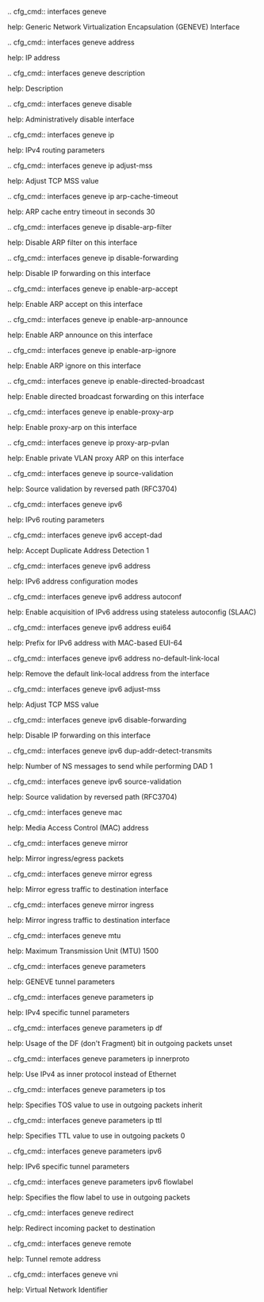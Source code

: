 .. cfg_cmd:: interfaces geneve <tag>

help: Generic Network Virtualization Encapsulation (GENEVE) Interface

.. cfg_cmd:: interfaces geneve <tag> address

help: IP address

.. cfg_cmd:: interfaces geneve <tag> description

help: Description

.. cfg_cmd:: interfaces geneve <tag> disable

help: Administratively disable interface

.. cfg_cmd:: interfaces geneve <tag> ip

help: IPv4 routing parameters

.. cfg_cmd:: interfaces geneve <tag> ip adjust-mss

help: Adjust TCP MSS value

.. cfg_cmd:: interfaces geneve <tag> ip arp-cache-timeout

help: ARP cache entry timeout in seconds
30


.. cfg_cmd:: interfaces geneve <tag> ip disable-arp-filter

help: Disable ARP filter on this interface

.. cfg_cmd:: interfaces geneve <tag> ip disable-forwarding

help: Disable IP forwarding on this interface

.. cfg_cmd:: interfaces geneve <tag> ip enable-arp-accept

help: Enable ARP accept on this interface

.. cfg_cmd:: interfaces geneve <tag> ip enable-arp-announce

help: Enable ARP announce on this interface

.. cfg_cmd:: interfaces geneve <tag> ip enable-arp-ignore

help: Enable ARP ignore on this interface

.. cfg_cmd:: interfaces geneve <tag> ip enable-directed-broadcast

help: Enable directed broadcast forwarding on this interface

.. cfg_cmd:: interfaces geneve <tag> ip enable-proxy-arp

help: Enable proxy-arp on this interface

.. cfg_cmd:: interfaces geneve <tag> ip proxy-arp-pvlan

help: Enable private VLAN proxy ARP on this interface

.. cfg_cmd:: interfaces geneve <tag> ip source-validation

help: Source validation by reversed path (RFC3704)

.. cfg_cmd:: interfaces geneve <tag> ipv6

help: IPv6 routing parameters

.. cfg_cmd:: interfaces geneve <tag> ipv6 accept-dad

help: Accept Duplicate Address Detection
1


.. cfg_cmd:: interfaces geneve <tag> ipv6 address

help: IPv6 address configuration modes

.. cfg_cmd:: interfaces geneve <tag> ipv6 address autoconf

help: Enable acquisition of IPv6 address using stateless autoconfig (SLAAC)

.. cfg_cmd:: interfaces geneve <tag> ipv6 address eui64

help: Prefix for IPv6 address with MAC-based EUI-64

.. cfg_cmd:: interfaces geneve <tag> ipv6 address no-default-link-local

help: Remove the default link-local address from the interface

.. cfg_cmd:: interfaces geneve <tag> ipv6 adjust-mss

help: Adjust TCP MSS value

.. cfg_cmd:: interfaces geneve <tag> ipv6 disable-forwarding

help: Disable IP forwarding on this interface

.. cfg_cmd:: interfaces geneve <tag> ipv6 dup-addr-detect-transmits

help: Number of NS messages to send while performing DAD
1


.. cfg_cmd:: interfaces geneve <tag> ipv6 source-validation

help: Source validation by reversed path (RFC3704)

.. cfg_cmd:: interfaces geneve <tag> mac

help: Media Access Control (MAC) address

.. cfg_cmd:: interfaces geneve <tag> mirror

help: Mirror ingress/egress packets

.. cfg_cmd:: interfaces geneve <tag> mirror egress

help: Mirror egress traffic to destination interface

.. cfg_cmd:: interfaces geneve <tag> mirror ingress

help: Mirror ingress traffic to destination interface

.. cfg_cmd:: interfaces geneve <tag> mtu

help: Maximum Transmission Unit (MTU)
1500


.. cfg_cmd:: interfaces geneve <tag> parameters

help: GENEVE tunnel parameters

.. cfg_cmd:: interfaces geneve <tag> parameters ip

help: IPv4 specific tunnel parameters

.. cfg_cmd:: interfaces geneve <tag> parameters ip df

help: Usage of the DF (don't Fragment) bit in outgoing packets
unset


.. cfg_cmd:: interfaces geneve <tag> parameters ip innerproto

help: Use IPv4 as inner protocol instead of Ethernet

.. cfg_cmd:: interfaces geneve <tag> parameters ip tos

help: Specifies TOS value to use in outgoing packets
inherit


.. cfg_cmd:: interfaces geneve <tag> parameters ip ttl

help: Specifies TTL value to use in outgoing packets
0


.. cfg_cmd:: interfaces geneve <tag> parameters ipv6

help: IPv6 specific tunnel parameters

.. cfg_cmd:: interfaces geneve <tag> parameters ipv6 flowlabel

help: Specifies the flow label to use in outgoing packets

.. cfg_cmd:: interfaces geneve <tag> redirect

help: Redirect incoming packet to destination

.. cfg_cmd:: interfaces geneve <tag> remote

help: Tunnel remote address

.. cfg_cmd:: interfaces geneve <tag> vni

help: Virtual Network Identifier

